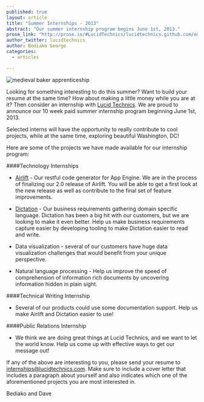 ```yaml
---
published: true
layout: article
title: "Summer Internships - 2013"
abstract: "Our summer internship program begins June 1st, 2013."
prose_link: "http://prose.io/#LucidTechnics/lucidtechnics.github.com/edit/master/_posts/articles/2013-05-09-internships-summer-2013.md"
author_twitter: lucidtechnics
author: Bediako George
categories: 
  - articles

---
```


![medieval baker apprenticeship](https://raw.github.com/LucidTechnics/lucidtechnics.github.com/master/images/Apprenticeship.jpg)

Looking for something interesting to do this summer?  Want to build your resume at the same time? How about making a little money while you are at it?  Then consider an internship with [Lucid Technics](www.google.com).  We are proud to announce our 10 week paid summer internship program beginning June 1st, 2013.

Selected interns will have the opportunity to really contribute to cool projects, while at the same time, exploring beautiful Washington, DC!

Here are some of the projects we have made available for our internship program:

####Technology Internships
* [Airlift](http://lucidtechnics.github.com/projects/airlift.html) - Our restful code generator for App Engine. We are in the process of finalizing our 2.0 release of Airlift.  You will be able to get a first look at the new release as well as contribute to the final set of feature improvements.

* [Dictation](http://lucidtechnics.github.com/projects/dictation.html) - Our business requirements gathering domain specific language. Dictation has been a big hit with our customers, but we are looking to make it even better.  Help us make business requirements capture easier by developing tooling to make Dictation easier to read and write.

* Data visualization - several of our customers have huge data visualization challenges that would benefit from your unique perspective.

* Natural language processing - Help us improve the speed of comprehension of information rich documents by uncovering information hidden in plain sight.

####Technical Writing Internship
* Several of our products could use some documentation support.  Help us make Airlift and Dictation easier to use!

####Public Relations Internship
* We think we are doing great things at Lucid Technics, and we want to let the world know.  Help us come up with effective ways to get our message out!

If any of the above are interesting to you, please send your resume to [internships@lucidtechnics.com](mailto:internships@lucidtechnics.com).  Make sure to include a cover letter that includes a paragraph about yourself and also indicates which one of the aforementioned projects you are most interested in.

Bediako and Dave
